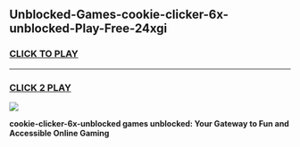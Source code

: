 
## Unblocked-Games-cookie-clicker-6x-unblocked-Play-Free-24xgi
<h3>
<a href="https://premium76.site?title=cookie-clicker-6x-unblocked&ref=23A">CLICK TO PLAY</a></h3>
<hr>

<h3>
<a href="https://premium76.site?title=cookie-clicker-6x-unblocked&ref=23A">CLICK 2 PLAY</a>
  
</h3>

<a href="https://premium76.site?title=cookie-clicker-6x-unblocked&ref=23A"><img src="https://clearcache.store/games.png"></a>


**cookie-clicker-6x-unblocked games unblocked: Your Gateway to Fun and Accessible Online Gaming**
